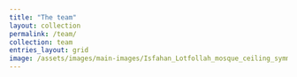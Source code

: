 ```yaml
---
title: "The team"
layout: collection
permalink: /team/
collection: team
entries_layout: grid
image: /assets/images/main-images/Isfahan_Lotfollah_mosque_ceiling_symmetric_narrow_border.png
---
```


